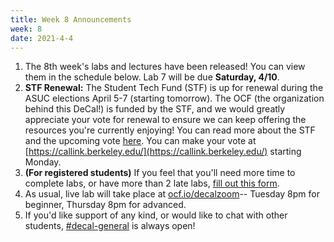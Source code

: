 ```yaml
---
title: Week 8 Announcements
week: 8
date: 2021-4-4
---
```


1. The 8th week's labs and lectures have been released! You can view them in the schedule below. Lab 7 will be due **Saturday, 4/10**.
1. **STF Renewal:** The Student Tech Fund (STF) is up for renewal during the ASUC elections April 5-7 (starting tomorrow). The OCF (the organization behind this DeCal!) is funded by the STF, and we would greatly appreciate your vote for renewal to ensure we can keep offering the resources you're currently enjoying! You can read more about the STF and the upcoming vote [here](https://www.ocf.berkeley.edu/docs/communications/stf-renewal/). You can make your vote at [https://callink.berkeley.edu/](https://callink.berkeley.edu/) starting Monday.
1. **(For registered students)** If you feel that you'll need more time to complete labs, or have more than 2 late labs, [fill out this form](https://docs.google.com/forms/d/e/1FAIpQLSdyiHHotB8fQT2FoucwYqAGq3DkZ6rK4-0zUBMtBKGostob2w/viewform).
1. As usual, live lab will take place at [ocf.io/decalzoom](https://ocf.io/decalzoom)-- Tuesday 8pm for beginner, Thursday 8pm for advanced.
1. If you'd like support of any kind, or would like to chat with other students, [#decal-general](https://ocf.io/slack) is always open!
